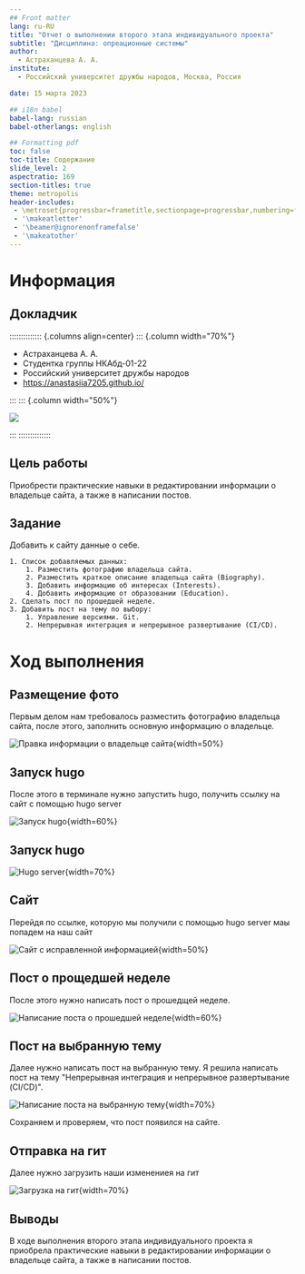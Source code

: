 ```yaml
---
## Front matter
lang: ru-RU
title: "Отчет о выполнении второго этапа индивидуального проекта"
subtitle: "Дисциплина: опреационные системы"
author:
  - Астраханцева А. А.
institute:
  - Российский университет дружбы народов, Москва, Россия

date: 15 марта 2023

## i18n babel
babel-lang: russian
babel-otherlangs: english

## Formatting pdf
toc: false
toc-title: Содержание
slide_level: 2
aspectratio: 169
section-titles: true
theme: metropolis
header-includes:
 - \metroset{progressbar=frametitle,sectionpage=progressbar,numbering=fraction}
 - '\makeatletter'
 - '\beamer@ignorenonframefalse'
 - '\makeatother'
---
```


# Информация

## Докладчик

:::::::::::::: {.columns align=center}
::: {.column width="70%"}

  * Астраханцева А. А.
  * Студентка группы НКАбд-01-22
  * Российский университет дружбы народов
  * <https://anastasiia7205.github.io/>

:::
::: {.column width="50%"}

![](./image/nastya.jpg)

:::
::::::::::::::

## Цель работы

Приобрести практические навыки в редактировании информации о владельце сайта, а также  в написании постов.

## Задание 

Добавить к сайту данные о себе.

    1. Список добавляемых данных:
        1. Разместить фотографию владельца сайта.
        2. Разместить краткое описание владельца сайта (Biography).
        3. Добавить информацию об интересах (Interests).
        4. Добавить информацию от образовании (Education).
    2. Сделать пост по прошедшей неделе.
    3. Добавить пост на тему по выбору:
        1. Управление версиями. Git.
        2. Непрерывная интеграция и непрерывное развертывание (CI/CD).

# Ход выполнения

## Размещение фото

Первым делом нам требовалось разместить фотографию владельца сайта, после этого, заполнить основную информацию о владельце.

![Правка информации о владельце сайта](image/1.png){width=50%}

## Запуск hugo

После этого в терминале нужно запустить hugo, получить ссылку на сайт с помощью hugo server 

![Запуск hugo](image/10.jpg){width=60%}

## Запуск hugo

![Hugo server](image/11.jpg){width=70%}

## Сайт

Перейдя по ссылке, которую мы получили с помощью hugo server маы попадем на наш сайт

![Сайт с исправленной информацией](image/2.png){width=50%}

## Пост о прощедшей неделе

После этого нужно написать пост о прошедщей неделе. 

![Написание поста о прошедшей неделе](image/3.png){width=60%}


## Пост на выбранную тему

Далее нужно написать пост на выбранную тему. Я решила написать пост на тему "Непрерывная интеграция и непрерывное развертывание (CI/CD)".

![Написание поста на выбранную тему](image/4.png){width=70%}

Сохраняем и проверяем, что пост появился на сайте.

## Отправка на гит

Далее нужно загрузить наши изменениея на гит

![Загрузка на гит](image/5.png){width=70%}


## Выводы

В ходе выполнения второго этапа индивидуального проекта я приобрела практические навыки в редактировании информации о владельце сайта, а также  в написании постов.






